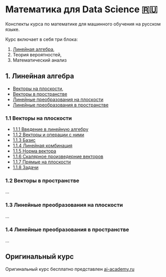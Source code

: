 # Математика для Data Science 🇷🇺
Конспекты курса по математике для машинного обучения на русском языке.

Курс включает в себя три блока:
 1. [Линейная алгебра](https://github.com/yuramayer/ml-math/tree/main?tab=readme-ov-file#1-%D0%BB%D0%B8%D0%BD%D0%B5%D0%B9%D0%BD%D0%B0%D1%8F-%D0%B0%D0%BB%D0%B3%D0%B5%D0%B1%D1%80%D0%B0),
 2. Теория вероятностей,
 3. Математический анализ

## 1. Линейная алгебра
 - [Векторы на плоскости](https://github.com/yuramayer/ml-math/tree/main?tab=readme-ov-file#11-%D0%B2%D0%B5%D0%BA%D1%82%D0%BE%D1%80%D1%8B-%D0%BD%D0%B0-%D0%BF%D0%BB%D0%BE%D1%81%D0%BA%D0%BE%D1%81%D1%82%D0%B8),
 - [Векторы в пространстве](https://github.com/yuramayer/ml-math/tree/main?tab=readme-ov-file#12-%D0%B2%D0%B5%D0%BA%D1%82%D0%BE%D1%80%D1%8B-%D0%B2-%D0%BF%D1%80%D0%BE%D1%81%D1%82%D1%80%D0%B0%D0%BD%D1%81%D1%82%D0%B2%D0%B5)
 - [Линейные преобразования на плоскости](https://github.com/yuramayer/ml-math/tree/main?tab=readme-ov-file#13-%D0%BB%D0%B8%D0%BD%D0%B5%D0%B9%D0%BD%D1%8B%D0%B5-%D0%BF%D1%80%D0%B5%D0%BE%D0%B1%D1%80%D0%B0%D0%B7%D0%BE%D0%B2%D0%B0%D0%BD%D0%B8%D1%8F-%D0%BD%D0%B0-%D0%BF%D0%BB%D0%BE%D1%81%D0%BA%D0%BE%D1%81%D1%82%D0%B8)
 - [Линейные преобразования в пространстве](https://github.com/yuramayer/ml-math/tree/main?tab=readme-ov-file#14-%D0%BB%D0%B8%D0%BD%D0%B5%D0%B9%D0%BD%D1%8B%D0%B5-%D0%BF%D1%80%D0%B5%D0%BE%D0%B1%D1%80%D0%B0%D0%B7%D0%BE%D0%B2%D0%B0%D0%BD%D0%B8%D1%8F-%D0%B2-%D0%BF%D1%80%D0%BE%D1%81%D1%82%D1%80%D0%B0%D0%BD%D1%81%D1%82%D0%B2%D0%B5)

### 1.1 Векторы на плоскости
- [1.1.1 Введение в линейную алгебру](https://github.com/yuramayer/ml-math/blob/main/linear-algebra/vectors-in-the-plane/01.%20Intro.md)
- [1.1.2 Векторы и операции с ними](https://github.com/yuramayer/ml-math/blob/main/linear-algebra/vectors-in-the-plane/02.%20Vectors.md)
- [1.1.3 Базис](https://github.com/yuramayer/ml-math/blob/main/linear-algebra/vectors-in-the-plane/03.%20Basis.md)
- [1.1.4 Линейная комбинация](https://github.com/yuramayer/ml-math/blob/main/linear-algebra/vectors-in-the-plane/04.%20Linear%20combination.md)
- [1.1.5 Норма вектора](https://github.com/yuramayer/ml-math/blob/main/linear-algebra/vectors-in-the-plane/05.%20Vector%20norm.md)
- [1.1.6 Скалярное произведерние векторов](https://github.com/yuramayer/ml-math/blob/main/linear-algebra/vectors-in-the-plane/06.%20Dot%20product.md)
- [1.1.7 Прямые на плоскости](https://github.com/yuramayer/ml-math/blob/main/linear-algebra/vectors-in-the-plane/07.%20Lines%20in%20the%20plane.md)
- [1.1.8 Задачи](https://github.com/yuramayer/ml-math/blob/main/linear-algebra/vectors-in-the-plane/08.%20%D0%97%D0%B0%D0%B4%D0%B0%D1%87%D0%B8.md)

### 1.2 Векторы в пространстве
...

### 1.3 Линейные преобразования на плоскости
...

### 1.4 Линейные преобразования в пространстве
...


## Оригинальный курс
Оригинальный курс бесплатно представлен [ai-academy.ru](https://ai-academy.ru)
